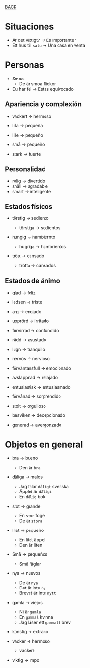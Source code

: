 [BACK](./VOCABULARY.md)

# Situaciones

- Är det viktigt? -> Es importante?
- Ett hus till `salu` -> Una casa en venta

# Personas

- Smoa
  - De är smoa flickor
- Du har fel -> Estas equivocado

## Apariencia y complexión

- vackert -> hermoso

- lilla -> pequeña
- lille -> pequeño
- små -> pequeño

- stark -> fuerte

## Personalidad

- rolig -> divertido
- snäll -> agradable
- smart -> inteligente 

## Estados físicos

- törstig -> sediento
  - törstig`a` -> sedientos

- hungig -> hambiernto
  - hugrig`a` -> hambrientos

- trött -> cansado
  - trött`a` -> cansados

## Estados de ánimo

- glad -> feliz
- ledsen -> triste

- arg -> enojado
- upprörd -> irritado

- förvirrad -> confundido
- rädd -> asustado

- lugn -> tranquilo
- nervös -> nervioso

- förväntansfull -> emocionado
- avslappnad -> relajado

- entusiastisk -> entusiasmado
- förvånad -> sorprendido
- stolt -> orgulloso

- besviken -> decepcionado
- generad -> avergonzado

# Objetos en general

- bra -> bueno
  - Den är `bra`
  
- dåliga -> malos
  - Jag talar `dåligt` svenska
  - Äpplet är `dåligt`
  - En `dålig` bok

- stot -> grande
  - En `stor` fogel
  - De är `stora`

- litet -> pequeño
  - En litet äppel
  - Den är liten
- Små -> pequeños
  - Små fåglar

- nya -> nuevos
  - De är `nya`
  - Det är inte `ny`
  - Brevet är inte `nytt`

- gamla -> viejos
  - Ni är `gamla`
  - En `gammal` kvinna
  - Jag läser ett `gammalt` brev

- konstig -> extrano

- vacker -> hermoso
  - vacker`t`

- viktig -> impo


